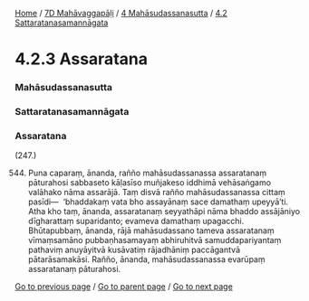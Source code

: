 
[Home](/) / [7D Mahāvaggapāḷi](/tipitaka/7D.md) / [4 Mahāsudassanasutta](/tipitaka/7D/4.md) / [4.2 Sattaratanasamannāgata](/tipitaka/7D/4/4.2.md)

# 4.2.3 Assaratana

### Mahāsudassanasutta

### Sattaratanasamannāgata

### Assaratana

(247.)

544. Puna caparaṃ, ānanda, rañño mahāsudassanassa assaratanaṃ pāturahosi sabbaseto kāḷasīso muñjakeso iddhimā vehāsaṅgamo valāhako nāma assarājā. Taṃ disvā rañño mahāsudassanassa cittaṃ pasīdi—  ‘bhaddakaṃ vata bho assayānaṃ sace damathaṃ upeyyā’ti. Atha kho taṃ, ānanda, assaratanaṃ seyyathāpi nāma bhaddo assājāniyo dīgharattaṃ suparidanto; evameva damathaṃ upagacchi. Bhūtapubbaṃ, ānanda, rājā mahāsudassano tameva assaratanaṃ vīmaṃsamāno pubbaṇhasamayaṃ abhiruhitvā samuddapariyantaṃ pathaviṃ anuyāyitvā kusāvatiṃ rājadhāniṃ paccāgantvā pātarāsamakāsi. Rañño, ānanda, mahāsudassanassa evarūpaṃ assaratanaṃ pāturahosi.

[Go to previous page](/tipitaka/7D/4/4.2/4.2.2.md) / [Go to parent page](/tipitaka/7D/4/4.2.md) / [Go to next page](/tipitaka/7D/4/4.2/4.2.4.md)


